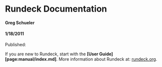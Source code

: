 # Rundeck Documentation

#### Greg Schueler

#### 1/18/2011

Published:

If you are new to Rundeck, start with the **[User Guide][page:manual/index.md]**.
More information about Rundeck at: [rundeck.org](http://rundeck.org).
